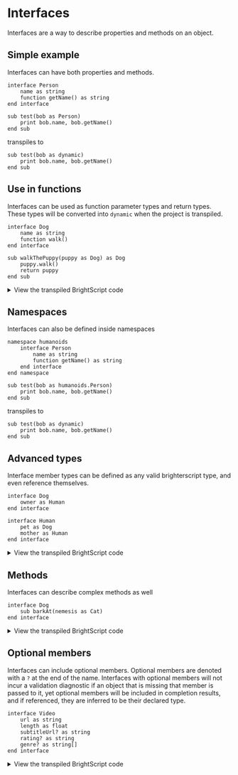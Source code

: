 # Interfaces
Interfaces are a way to describe properties and methods on an object.

## Simple example
Interfaces can have both properties and methods.

```BrighterScript
interface Person
    name as string
    function getName() as string
end interface

sub test(bob as Person)
    print bob.name, bob.getName()
end sub
```

transpiles to

```BrightScript
sub test(bob as dynamic)
    print bob.name, bob.getName()
end sub
```

## Use in functions
Interfaces can be used as function parameter types and return types. These types will be converted into `dynamic` when the project is transpiled.
```brighterscript
interface Dog
    name as string
    function walk()
end interface

sub walkThePuppy(puppy as Dog) as Dog
    puppy.walk()
    return puppy
end sub
```

<details>
  <summary>View the transpiled BrightScript code</summary>

```BrightScript
sub walkThePuppy(puppy as dynamic) as dynamic
    puppy.walk()
    return puppy
end sub
```
</details>

## Namespaces
Interfaces can also be defined inside namespaces

```BrighterScript
namespace humanoids
    interface Person
        name as string
        function getName() as string
    end interface
end namespace

sub test(bob as humanoids.Person)
    print bob.name, bob.getName()
end sub
```

transpiles to

```BrightScript
sub test(bob as dynamic)
    print bob.name, bob.getName()
end sub
```

## Advanced types
Interface member types can be defined as any valid brighterscript type, and even reference themselves.
```brighterscript
interface Dog
    owner as Human
end interface

interface Human
    pet as Dog
    mother as Human
end interface
```

<details>
  <summary>View the transpiled BrightScript code</summary>

```BrightScript

```
</details>

</details>

## Methods
Interfaces can describe complex methods as well
```brighterscript
interface Dog
    sub barkAt(nemesis as Cat)
end interface
```

<details>
  <summary>View the transpiled BrightScript code</summary>

```BrightScript
```
</details>

## Optional members
Interfaces can include optional members. Optional members are denoted with a `?` at the end of the name. Interfaces with optional members will not incur a validation diagnostic if an object that is missing that member is passed to it, yet optional members will be included in completion results, and if referenced, they are inferred to be their declared type.

```brighterscript
interface Video
    url as string
    length as float
    subtitleUrl? as string
    rating? as string
    genre? as string[]
end interface
```

<details>
  <summary>View the transpiled BrightScript code</summary>

```BrightScript
```
</details>